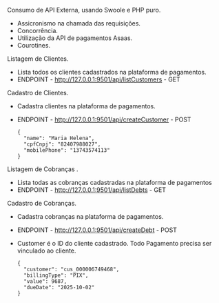 Consumo de API Externa, usando Swoole e PHP puro. 
- Assicronismo na chamada das requisições.
- Concorrência.
- Utilização da API de pagamentos Asaas.
- Courotines.

Listagem de Clientes.  
- Lista todos os clientes cadastrados na plataforma de pagamentos. 
- ENDPOINT - http://127.0.0.1:9501/api/listCustomers - GET

Cadastro de Clientes. 
- Cadastra clientes na plataforma de pagamentos.
- ENDPOINT - http://127.0.0.1:9501/api/createCustomer - POST
  
      {
        "name": "Maria Helena",
        "cpfCnpj": "82407988027",
        "mobilePhone": "13743574113"
      }
  
Listagem de Cobranças .
- Lista todas as cobranças cadastradas na plataforma de pagamentos
- ENDPOINT - http://127.0.0.1:9501/api/listDebts - GET

Cadastro de Cobranças.
- Cadastra cobranças na plataforma de pagamentos.
- ENDPOINT - http://127.0.0.1:9501/api/createDebt - POST
- Customer é o ID do cliente cadastrado. Todo Pagamento precisa ser vinculado ao cliente.

      {
        "customer": "cus_000006749468",
        "billingType": "PIX",
        "value": 9687,
        "dueDate": "2025-10-02"
      }
  
